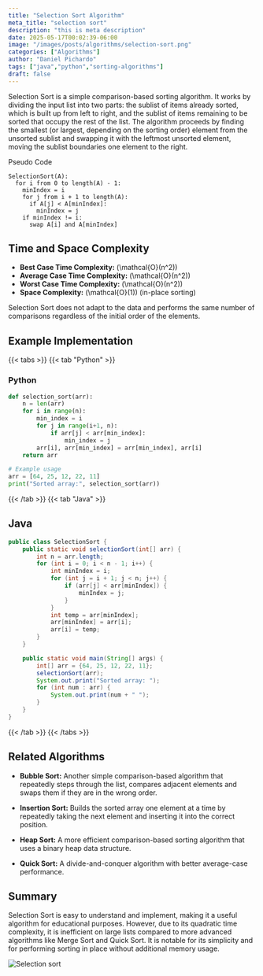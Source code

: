 ```yaml
---
title: "Selection Sort Algorithm"
meta_title: "selection sort"
description: "this is meta description"
date: 2025-05-17T00:02:39-06:00
image: "/images/posts/algorithms/selection-sort.png"
categories: ["Algorithms"]
author: "Daniel Pichardo"
tags: ["java","python","sorting-algorithms"]
draft: false
---
```


Selection Sort is a simple comparison-based sorting algorithm. It works by dividing the input list into two parts: the sublist of items already sorted, which is built up from left to right, and the sublist of items remaining to be sorted that occupy the rest of the list. The algorithm proceeds by finding the smallest (or largest, depending on the sorting order) element from the unsorted sublist and swapping it with the leftmost unsorted element, moving the sublist boundaries one element to the right.


Pseudo Code
```shell
SelectionSort(A):
  for i from 0 to length(A) - 1:
    minIndex = i
    for j from i + 1 to length(A):
      if A[j] < A[minIndex]:
        minIndex = j
    if minIndex != i:
      swap A[i] and A[minIndex]
```


## Time and Space Complexity

* **Best Case Time Complexity:** \(\mathcal{O}(n^2)\)
* **Average Case Time Complexity:** \(\mathcal{O}(n^2)\)
* **Worst Case Time Complexity:** \(\mathcal{O}(n^2)\)
* **Space Complexity:** \(\mathcal{O}(1)\) (in-place sorting)

Selection Sort does not adapt to the data and performs the same number of comparisons regardless of the initial order of the elements.

## Example Implementation

{{< tabs >}}
{{< tab "Python" >}}

### Python

```python
def selection_sort(arr):
    n = len(arr)
    for i in range(n):
        min_index = i
        for j in range(i+1, n):
            if arr[j] < arr[min_index]:
                min_index = j
        arr[i], arr[min_index] = arr[min_index], arr[i]
    return arr

# Example usage
arr = [64, 25, 12, 22, 11]
print("Sorted array:", selection_sort(arr))
```
{{< /tab >}}
{{< tab "Java" >}}
## Java

```java
public class SelectionSort {
    public static void selectionSort(int[] arr) {
        int n = arr.length;
        for (int i = 0; i < n - 1; i++) {
            int minIndex = i;
            for (int j = i + 1; j < n; j++) {
                if (arr[j] < arr[minIndex]) {
                    minIndex = j;
                }
            }
            int temp = arr[minIndex];
            arr[minIndex] = arr[i];
            arr[i] = temp;
        }
    }

    public static void main(String[] args) {
        int[] arr = {64, 25, 12, 22, 11};
        selectionSort(arr);
        System.out.print("Sorted array: ");
        for (int num : arr) {
            System.out.print(num + " ");
        }
    }
}
```

{{< /tab >}}
{{< /tabs >}}

## Related Algorithms

* **Bubble Sort:** Another simple comparison-based algorithm that repeatedly steps through the list, compares adjacent elements and swaps them if they are in the wrong order.

* **Insertion Sort:** Builds the sorted array one element at a time by repeatedly taking the next element and inserting it into the correct position.

* **Heap Sort:** A more efficient comparison-based sorting algorithm that uses a binary heap data structure.

* **Quick Sort:** A divide-and-conquer algorithm with better average-case performance.

## Summary

Selection Sort is easy to understand and implement, making it a useful algorithm for educational purposes. However, due to its quadratic time complexity, it is inefficient on large lists compared to more advanced algorithms like Merge Sort and Quick Sort. It is notable for its simplicity and for performing sorting in place without additional memory usage.

![Selection sort](/blog/images/posts/algorithms/selection-sort.png)
